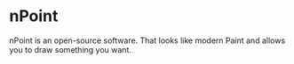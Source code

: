 # nPoint
nPoint is an open-source software. That looks like modern Paint and allows you to draw something you want.
